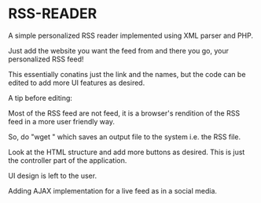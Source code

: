 RSS-READER
==========

A simple personalized RSS reader implemented using XML parser and PHP.

Just add the website you want the feed from and there you go, your personalized RSS feed! 

This essentially conatins just the link and the names, but the code can be edited to add more UI features as desired.

A tip before editing:

Most of the RSS feed are not feed, it is a browser's rendition of the RSS feed in a more user friendly way.

So, do "wget <URL>" which saves an output file to the system i.e. the RSS file.

Look at the HTML structure and add more buttons as desired. This is just the controller part of the application.

UI design is left to the user.

Adding AJAX implementation for a live feed as in a social media.
